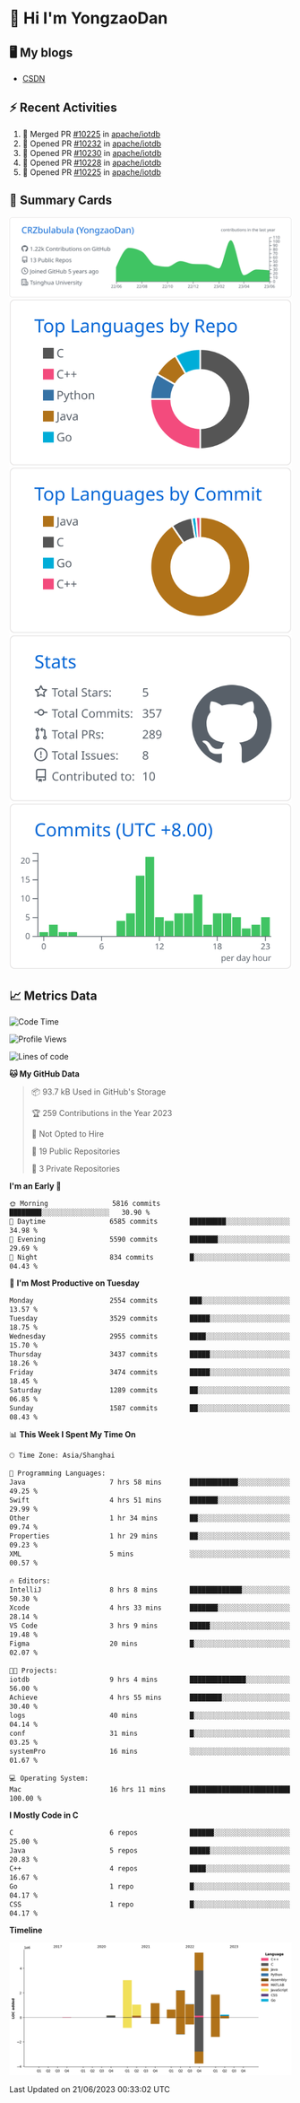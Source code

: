 # 👋 Hi I'm YongzaoDan

## 🖥 My blogs
  + [CSDN](https://blog.csdn.net/CRZbulabula?type=blog)

## ⚡ Recent Activities
<!--START_SECTION:activity-->
1. 🎉 Merged PR [#10225](https://github.com/apache/iotdb/pull/10225) in [apache/iotdb](https://github.com/apache/iotdb)
2. 💪 Opened PR [#10232](https://github.com/apache/iotdb/pull/10232) in [apache/iotdb](https://github.com/apache/iotdb)
3. 💪 Opened PR [#10230](https://github.com/apache/iotdb/pull/10230) in [apache/iotdb](https://github.com/apache/iotdb)
4. 💪 Opened PR [#10228](https://github.com/apache/iotdb/pull/10228) in [apache/iotdb](https://github.com/apache/iotdb)
5. 💪 Opened PR [#10225](https://github.com/apache/iotdb/pull/10225) in [apache/iotdb](https://github.com/apache/iotdb)
<!--END_SECTION:activity-->

## 🎑 Summary Cards

[![](https://raw.githubusercontent.com/CRZbulabula/CRZbulabula/main/profile-summary-card-output/github/0-profile-details.svg)](https://github.com/vn7n24fzkq/github-profile-summary-cards)
[![](https://raw.githubusercontent.com/CRZbulabula/CRZbulabula/main/profile-summary-card-output/github/1-repos-per-language.svg)](https://github.com/vn7n24fzkq/github-profile-summary-cards) [![](https://raw.githubusercontent.com/CRZbulabula/CRZbulabula/main/profile-summary-card-output/github/2-most-commit-language.svg)](https://github.com/vn7n24fzkq/github-profile-summary-cards)
[![](https://raw.githubusercontent.com/CRZbulabula/CRZbulabula/main/profile-summary-card-output/github/3-stats.svg)](https://github.com/vn7n24fzkq/github-profile-summary-cards) [![](https://raw.githubusercontent.com/CRZbulabula/CRZbulabula/main/profile-summary-card-output/github/4-productive-time.svg)](https://github.com/vn7n24fzkq/github-profile-summary-cards)

## 📈 Metrics Data

<!--START_SECTION:waka-->
![Code Time](http://img.shields.io/badge/Code%20Time-200%20hrs%2041%20mins-blue)

![Profile Views](http://img.shields.io/badge/Profile%20Views-0-blue)

![Lines of code](https://img.shields.io/badge/From%20Hello%20World%20I%27ve%20Written-16.6%20million%20lines%20of%20code-blue)

**🐱 My GitHub Data** 

> 📦 93.7 kB Used in GitHub's Storage 
 > 
> 🏆 259 Contributions in the Year 2023
 > 
> 🚫 Not Opted to Hire
 > 
> 📜 19 Public Repositories 
 > 
> 🔑 3 Private Repositories 
 > 
**I'm an Early 🐤** 

```text
🌞 Morning                5816 commits        ████████░░░░░░░░░░░░░░░░░   30.90 % 
🌆 Daytime                6585 commits        █████████░░░░░░░░░░░░░░░░   34.98 % 
🌃 Evening                5590 commits        ███████░░░░░░░░░░░░░░░░░░   29.69 % 
🌙 Night                  834 commits         █░░░░░░░░░░░░░░░░░░░░░░░░   04.43 % 
```
📅 **I'm Most Productive on Tuesday** 

```text
Monday                   2554 commits        ███░░░░░░░░░░░░░░░░░░░░░░   13.57 % 
Tuesday                  3529 commits        █████░░░░░░░░░░░░░░░░░░░░   18.75 % 
Wednesday                2955 commits        ████░░░░░░░░░░░░░░░░░░░░░   15.70 % 
Thursday                 3437 commits        █████░░░░░░░░░░░░░░░░░░░░   18.26 % 
Friday                   3474 commits        █████░░░░░░░░░░░░░░░░░░░░   18.45 % 
Saturday                 1289 commits        ██░░░░░░░░░░░░░░░░░░░░░░░   06.85 % 
Sunday                   1587 commits        ██░░░░░░░░░░░░░░░░░░░░░░░   08.43 % 
```


📊 **This Week I Spent My Time On** 

```text
🕑︎ Time Zone: Asia/Shanghai

💬 Programming Languages: 
Java                     7 hrs 58 mins       ████████████░░░░░░░░░░░░░   49.25 % 
Swift                    4 hrs 51 mins       ███████░░░░░░░░░░░░░░░░░░   29.99 % 
Other                    1 hr 34 mins        ██░░░░░░░░░░░░░░░░░░░░░░░   09.74 % 
Properties               1 hr 29 mins        ██░░░░░░░░░░░░░░░░░░░░░░░   09.23 % 
XML                      5 mins              ░░░░░░░░░░░░░░░░░░░░░░░░░   00.57 % 

🔥 Editors: 
IntelliJ                 8 hrs 8 mins        █████████████░░░░░░░░░░░░   50.30 % 
Xcode                    4 hrs 33 mins       ███████░░░░░░░░░░░░░░░░░░   28.14 % 
VS Code                  3 hrs 9 mins        █████░░░░░░░░░░░░░░░░░░░░   19.48 % 
Figma                    20 mins             █░░░░░░░░░░░░░░░░░░░░░░░░   02.07 % 

🐱‍💻 Projects: 
iotdb                    9 hrs 4 mins        ██████████████░░░░░░░░░░░   56.00 % 
Achieve                  4 hrs 55 mins       ████████░░░░░░░░░░░░░░░░░   30.40 % 
logs                     40 mins             █░░░░░░░░░░░░░░░░░░░░░░░░   04.14 % 
conf                     31 mins             █░░░░░░░░░░░░░░░░░░░░░░░░   03.25 % 
systemPro                16 mins             ░░░░░░░░░░░░░░░░░░░░░░░░░   01.67 % 

💻 Operating System: 
Mac                      16 hrs 11 mins      █████████████████████████   100.00 % 
```

**I Mostly Code in C** 

```text
C                        6 repos             ██████░░░░░░░░░░░░░░░░░░░   25.00 % 
Java                     5 repos             █████░░░░░░░░░░░░░░░░░░░░   20.83 % 
C++                      4 repos             ████░░░░░░░░░░░░░░░░░░░░░   16.67 % 
Go                       1 repo              █░░░░░░░░░░░░░░░░░░░░░░░░   04.17 % 
CSS                      1 repo              █░░░░░░░░░░░░░░░░░░░░░░░░   04.17 % 
```



**Timeline**

![Lines of Code chart](https://raw.githubusercontent.com/CRZbulabula/CRZbulabula/main/assets/bar_graph.png)


 Last Updated on 21/06/2023 00:33:02 UTC
<!--END_SECTION:waka-->

